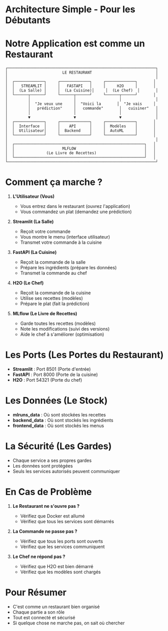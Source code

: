 # Architecture Simple - Pour les Débutants

# Notre Application est comme un Restaurant

```
┌─────────────────────────────────────────────────────────────────┐
│                        LE RESTAURANT                            │
│                                                                 │
│  ┌─────────────┐     ┌─────────────┐     ┌─────────────┐       │
│  │   STREAMLIT │     │   FASTAPI   │     │     H2O     │       │
│  │  (La Salle) │     │  (La Cuisine)│     │  (Le Chef)  │       │
│  └──────┬──────┘     └──────┬──────┘     └──────┬──────┘       │
│         │                   │                   │               │
│         │  "Je veux une     │  "Voici la       │  "Je vais     │
│         │   prédiction"     │   commande"       │   cuisiner"   │
│         │                   │                   │               │
│         ▼                   ▼                   ▼               │
│  ┌─────────────┐     ┌─────────────┐     ┌─────────────┐       │
│  │  Interface  │     │    API      │     │  Modèles    │       │
│  │  Utilisateur│     │  Backend    │     │  AutoML     │       │
│  └─────────────┘     └─────────────┘     └─────────────┘       │
│                                                                 │
│  ┌─────────────────────────────────────────────────────────┐   │
│  │                     MLFLOW                              │   │
│  │              (Le Livre de Recettes)                     │   │
│  └─────────────────────────────────────────────────────────┘   │
└─────────────────────────────────────────────────────────────────┘
```

# Comment ça marche ?

1. **L'Utilisateur (Vous)**
   - Vous entrez dans le restaurant (ouvrez l'application)
   - Vous commandez un plat (demandez une prédiction)

2. **Streamlit (La Salle)**
   - Reçoit votre commande
   - Vous montre le menu (interface utilisateur)
   - Transmet votre commande à la cuisine

3. **FastAPI (La Cuisine)**
   - Reçoit la commande de la salle
   - Prépare les ingrédients (prépare les données)
   - Transmet la commande au chef

4. **H2O (Le Chef)**
   - Reçoit la commande de la cuisine
   - Utilise ses recettes (modèles)
   - Prépare le plat (fait la prédiction)

5. **MLflow (Le Livre de Recettes)**
   - Garde toutes les recettes (modèles)
   - Note les modifications (suivi des versions)
   - Aide le chef à s'améliorer (optimisation)

# Les Ports (Les Portes du Restaurant)

- **Streamlit** : Port 8501 (Porte d'entrée)
- **FastAPI** : Port 8000 (Porte de la cuisine)
- **H2O** : Port 54321 (Porte du chef)

# Les Données (Le Stock)

- **mlruns_data** : Où sont stockées les recettes
- **backend_data** : Où sont stockés les ingrédients
- **frontend_data** : Où sont stockés les menus

# La Sécurité (Les Gardes)

- Chaque service a ses propres gardes
- Les données sont protégées
- Seuls les services autorisés peuvent communiquer

# En Cas de Problème

1. **Le Restaurant ne s'ouvre pas ?**
   - Vérifiez que Docker est allumé
   - Vérifiez que tous les services sont démarrés

2. **La Commande ne passe pas ?**
   - Vérifiez que tous les ports sont ouverts
   - Vérifiez que les services communiquent

3. **Le Chef ne répond pas ?**
   - Vérifiez que H2O est bien démarré
   - Vérifiez que les modèles sont chargés

# Pour Résumer

- C'est comme un restaurant bien organisé
- Chaque partie a son rôle
- Tout est connecté et sécurisé
- Si quelque chose ne marche pas, on sait où chercher 
